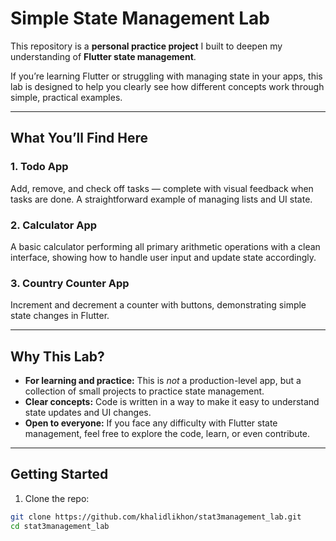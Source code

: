 # Simple State Management Lab

This repository is a **personal practice project** I built to deepen my understanding of **Flutter state management**.  

If you’re learning Flutter or struggling with managing state in your apps, this lab is designed to help you clearly see how different concepts work through simple, practical examples.

---

## What You’ll Find Here

### 1. Todo App  
Add, remove, and check off tasks — complete with visual feedback when tasks are done. A straightforward example of managing lists and UI state.

### 2. Calculator App  
A basic calculator performing all primary arithmetic operations with a clean interface, showing how to handle user input and update state accordingly.

### 3. Country Counter App  
Increment and decrement a counter with buttons, demonstrating simple state changes in Flutter.

---

## Why This Lab?

- **For learning and practice:** This is *not* a production-level app, but a collection of small projects to practice state management.
- **Clear concepts:** Code is written in a way to make it easy to understand state updates and UI changes.
- **Open to everyone:** If you face any difficulty with Flutter state management, feel free to explore the code, learn, or even contribute.

---

## Getting Started

1. Clone the repo:

```bash
git clone https://github.com/khalidlikhon/stat3management_lab.git
cd stat3management_lab
